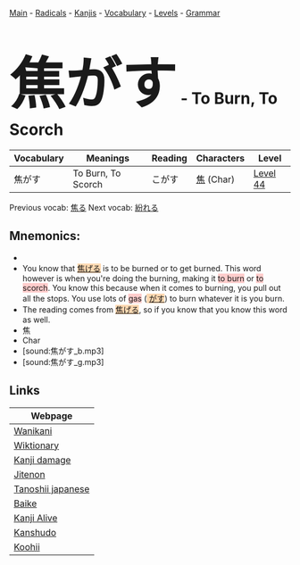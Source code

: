 <style> bigfont {font-size: 100px}</style>
[Main](../README.md) -
[Radicals](../radicals.md) -
[Kanjis](../kanjis.md) -
[Vocabulary](../vocabulary.md) -
[Levels](../levels.md) -
[Grammar](../grammar.md)
# <bigfont> 焦がす</bigfont> - To Burn, To Scorch 

| Vocabulary | Meanings | Reading | Characters | Level |
| --- | --- | --- | --- | --- |
| 焦がす | To Burn, To Scorch | こがす |  [焦](../kanjis/焦.md) (Char) | [Level 44](../levels/wk_level44.md) |

Previous vocab: [焦る](焦る.md) Next vocab: [紛れる](紛れる.md) 

## Mnemonics:

* 
* You know that <span style="background-color:#fed8b1"> [焦げる](https://jisho.org/search/焦げる)</span> is to be burned or to get burned. This word however is when you're doing the burning, making it <span style="background-color:#ffcccb"> to burn</span> or <span style="background-color:#ffcccb"> to scorch</span>. You know this because when it comes to burning, you pull out all the stops. You use lots of <span style="background-color:#ffcccb"> gas</span> (<span style="background-color:#fed8b1"> [がす](https://jisho.org/search/がす)</span>) to burn whatever it is you burn.
* The reading comes from <span style="background-color:#fed8b1"> [焦げる](https://jisho.org/search/焦げる)</span>, so if you know that you know this word as well.
* 焦
* Char
* [sound:焦がす_b.mp3]
* [sound:焦がす_g.mp3]


## Links 

| Webpage |
| --- |
| [Wanikani          ](https://www.wanikani.com/kanji/焦がす) |
| [Wiktionary        ](https://en.wiktionary.org/wiki/焦がす) |
| [Kanji damage      ](http://www.kanjidamage.com/kanji/search?utf8=✓&q=焦がす) |
| [Jitenon           ](https://jitenon.com/kanji/焦がす) |
| [Tanoshii japanese ](https://www.tanoshiijapanese.com/dictionary/kanji.cfm?k=焦がす) |
| [Baike             ](https://baike.baidu.com/item/焦がす) |
| [Kanji Alive       ](https://app.kanjialive.com/焦がす) |
| [Kanshudo          ](https://www.kanshudo.com/searchmn?q=焦がす) |
| [Koohii            ](https://kanji.koohii.com/study/kanji/焦がす) |
